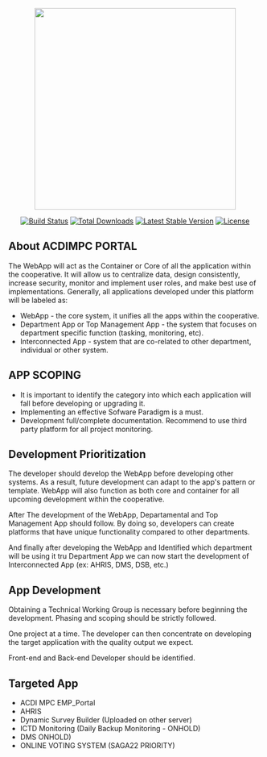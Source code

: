 <p align="center"><a href="https://www.acdicoop.com/" target="_blank"><img src="https://www.acdicoop.com/img/webapp_logo.png" width="400"></a></p>

<p align="center">
<a href="https://travis-ci.org/laravel/framework"><img src="https://travis-ci.org/laravel/framework.svg" alt="Build Status"></a>
<a href="https://packagist.org/packages/laravel/framework"><img src="https://img.shields.io/packagist/dt/laravel/framework" alt="Total Downloads"></a>
<a href="https://packagist.org/packages/laravel/framework"><img src="https://img.shields.io/packagist/v/laravel/framework" alt="Latest Stable Version"></a>
<a href="https://packagist.org/packages/laravel/framework"><img src="https://img.shields.io/packagist/l/laravel/framework" alt="License"></a>
</p>

## About ACDIMPC PORTAL

The WebApp will act as the Container or Core of all the application within the cooperative. It will allow us to centralize data, design consistently, increase security, monitor and implement user roles, and make best use of implementations. Generally, all applications developed under this platform will be labeled as:

- WebApp - the core system, it unifies all the apps within the cooperative.
- Department App or Top Management App - the system that focuses on department specific function (tasking, monitoring, etc).
- Interconnected App - system that are co-related to other department, individual or other system.

## APP SCOPING

- It is important to identify the category into which each application will fall before developing or upgrading it.
- Implementing an effective Sofware Paradigm is a must.
- Development full/complete documentation. Recommend to use third party platform for all project monitoring.

## Development Prioritization

The developer should develop the WebApp before developing other systems. As a result, future development can adapt to the app's pattern or template. WebApp will also function as both core and container for all upcoming development within the cooperative.

After The development of the WebApp, Departamental and Top Management App should follow. By doing so, developers can create platforms that have unique functionality compared to other departments.

And finally after developing the WebApp and Identified which department will be using it tru Department App we can now start the development of Interconnected App (ex: AHRIS, DMS, DSB, etc.)

## App Development

Obtaining a Technical Working Group is necessary before beginning the development. Phasing and scoping should be strictly followed.

One project at a time. The developer can then concentrate on developing the target application with the quality output we expect.

Front-end and Back-end Developer should be identified.

## Targeted App

- ACDI MPC EMP_Portal
- AHRIS
- Dynamic Survey Builder (Uploaded on other server)
- ICTD Monitoring (Daily Backup Monitoring - ONHOLD)
- DMS ONHOLD)
- ONLINE VOTING SYSTEM (SAGA22 PRIORITY)